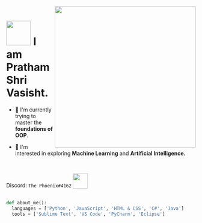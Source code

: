 <img align='right' src="https://media.giphy.com/media/wwg1suUiTbCY8H8vIA/giphy-downsized-large.gif" width="375"> 

<h1><img src='https://pngimg.com/uploads/hello/hello_PNG8.png' width='65' styke='inline'> I am Pratham Shri Vasisht.</h1>

- 🌱 I'm currently trying to master the <b>foundations of OOP</b>.

- 🚀 I'm interested in exploring <b>Machine Learning</b> and <b>Artificial Intelligence.</b>


<br>

Discord: `The Phoenix#4162` <img src='https://pbs.twimg.com/media/DmKNuMwXsAAE2qO.png' width=40 style="vertical-align:bottom">
<br><br>
```python
def about_me():
  languages = ['Python', 'JavaScript', 'HTML & CSS', 'C#', 'Java']
  tools = ['Sublime Text', 'VS Code', 'PyCharm', 'Eclipse']
```
  <br>
